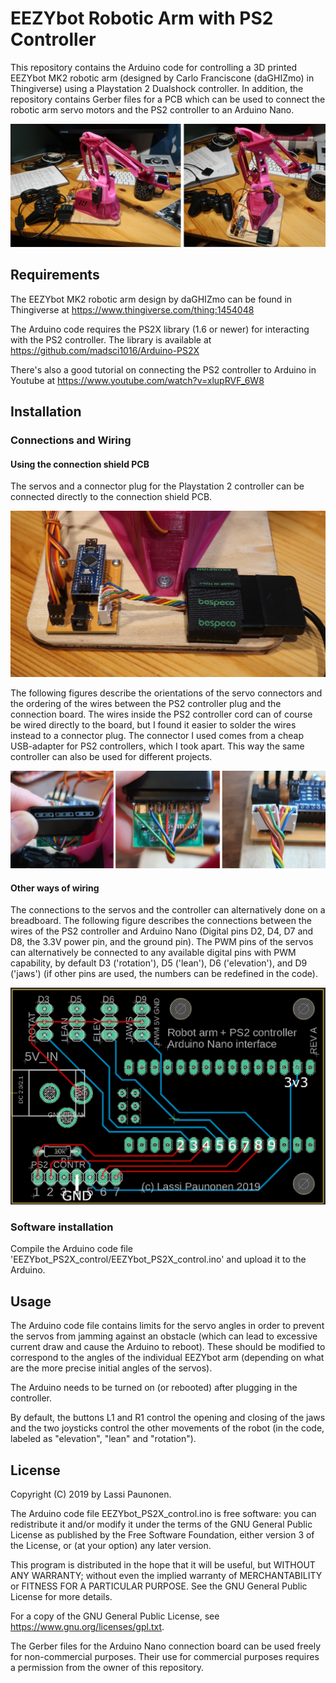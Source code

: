 # EEZYbot Robotic Arm with PS2 Controller

This repository contains the Arduino code for controlling a 3D printed EEZYbot MK2 robotic arm (designed by Carlo Franciscone (daGHIZmo) in Thingiverse) using a Playstation 2 Dualshock controller. In addition, the repository contains Gerber files for a PCB which can be used to connect the robotic arm servo motors and the PS2 controller to an Arduino Nano.

![fullrobot](images/fullrobot.jpg)

## Requirements

The EEZYbot MK2 robotic arm design by daGHIZmo can be found in Thingiverse at https://www.thingiverse.com/thing:1454048

The Arduino code requires the PS2X library (1.6 or newer) for interacting with the PS2 controller. The library is available at https://github.com/madsci1016/Arduino-PS2X

There's also a good tutorial on connecting the PS2 controller to Arduino in Youtube at https://www.youtube.com/watch?v=xlupRVF_6W8

## Installation

### Connections and Wiring

#### Using the connection shield PCB

The servos and a connector plug for the Playstation 2 controller can be connected directly to the connection shield PCB. 

![connection_PCB](images/connectionPCB.jpg)

The following figures describe the orientations of the servo connectors and the ordering of the wires between the PS2 controller plug and the connection board. The wires inside the PS2 controller cord can of course be wired directly to the board, but I found it easier to solder the wires instead to a connector plug. The connector I used comes from a cheap USB-adapter for PS2 controllers, which I took apart. This way the same controller can also be used for different projects.

![wiring](images/pinout.jpg)


#### Other ways of wiring

The connections to the servos and the controller can alternatively done on a breadboard. The following figure describes the connections between the wires of the PS2 controller and Arduino Nano (Digital pins D2, D4, D7 and D8, the 3.3V power pin, and the ground pin). The PWM pins of the servos can alternatively be connected to any available digital pins with PWM capability, by default D3 ('rotation'), D5 ('lean'), D6 ('elevation'), and D9 ('jaws') (if other pins are used, the numbers can be redefined in the code).

![boardconnections](images/boardconnections.png)

### Software installation

Compile the Arduino code file 'EEZYbot_PS2X_control/EEZYbot_PS2X_control.ino' and upload it to the Arduino.

## Usage

The Arduino code file contains limits for the servo angles in order to prevent the servos from jamming against an obstacle (which can lead to excessive current draw and cause the Arduino to reboot). These should be modified to correspond to the angles of the individual EEZYbot arm (depending on what are the more precise initial angles of the servos).

The Arduino needs to be turned on (or rebooted) after plugging in the controller.

By default, the buttons L1 and R1 control the opening and closing of the jaws and the two joysticks control the other movements of the robot (in the code, labeled as "elevation", "lean" and "rotation").

## License

Copyright (C) 2019 by Lassi Paunonen.

The Arduino code file EEZYbot_PS2X_control.ino is free software: you can
redistribute it and/or modify it under the terms of the GNU General
Public License as published by the Free Software Foundation, 
either version 3 of the License, or (at your option) any later version.

This program is distributed in the hope that it will be useful,
but WITHOUT ANY WARRANTY; without even the implied warranty of
MERCHANTABILITY or FITNESS FOR A PARTICULAR PURPOSE.  See the
GNU General Public License for more details.

For a copy of the GNU General Public License, see <https://www.gnu.org/licenses/gpl.txt>.

The Gerber files for the Arduino Nano connection board can be used freely for non-commercial purposes. Their use for commercial purposes requires a permission from the owner of this repository.


